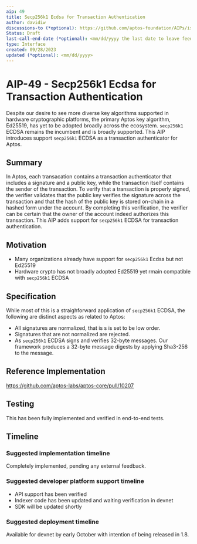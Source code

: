 ```yaml
---
aip: 49
title: Secp256k1 Ecdsa for Transaction Authentication
author: davidiw
discussions-to (*optional): https://github.com/aptos-foundation/AIPs/issues/247
Status: Draft
last-call-end-date (*optional): <mm/dd/yyyy the last date to leave feedbacks and reviews>
type: Interface
created: 09/28/2023
updated (*optional): <mm/dd/yyyy>
---
```


# AIP-49 - Secp256k1 Ecdsa for Transaction Authentication
  
Despite our desire to see more diverse key algorithms supported in hardware cryptographic platforms, the primary Aptos key algorithm, Ed25519, has yet to be adopted broadly across the ecosystem. `secp256k1` ECDSA remains the incumbent and is broadly supported. This AIP introduces support `secp256k1` ECDSA as a transaction authenticator for Aptos.

## Summary

In Aptos, each transacation contains a transaction authenticator that includes a signature and a public key, while the transaction itself contains the sender of the transaction. To verify that a transaction is properly signed, the verifier validates that the public key verifies the signature across the transaction and that the hash of the public key is stored on-chain in a hashed form under the account. By completing this verification, the verifier can be certain that the owner of the account indeed authorizes this transaction. This AIP adds support for `secp256k1` ECDSA for transaction authentication.

## Motivation

* Many organizations already have support for `secp256k1` Ecdsa but not Ed25519
* Hardware crypto has not broadly adopted Ed25519 yet rmain compatible with `secp256k1` ECDSA

## Specification

While most of this is a straighforward application of `secp256k1` ECDSA, the following are distinct aspects as related to Aptos:

* All signatures are normalized, that is s is set to be low order.
* Signatures that are not normalized are rejected.
* As `secp256k1` ECDSA signs and verifies 32-byte messages. Our framework produces a 32-byte message digests by applying Sha3-256 to the message.

## Reference Implementation

https://github.com/aptos-labs/aptos-core/pull/10207

## Testing

This has been fully implemented and verified in end-to-end tests.

## Timeline

### Suggested implementation timeline

Completely implemented, pending any external feedback.


### Suggested developer platform support timeline

* API support has been verified
* Indexer code has been updated and waiting verification in devnet
* SDK will be updated shortly

### Suggested deployment timeline

Available for devnet by early October with intention of being released in 1.8.
